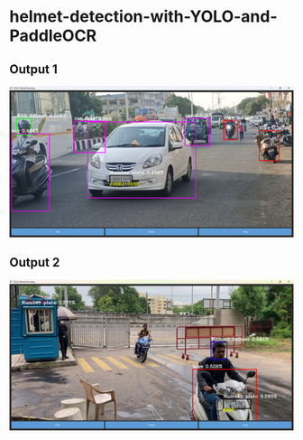 # helmet-detection-with-YOLO-and-PaddleOCR
## Output 1
![A](img/A.png)
## Output 2

![A](img/B.png)
